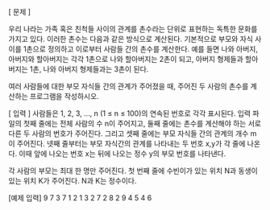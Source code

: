 [ 문제 ]

우리 나라는 가족 혹은 친척들 사이의 관계를 촌수라는 단위로 표현하는 독특한 문화를 가지고 있다. 
이러한 촌수는 다음과 같은 방식으로 계산된다. 
기본적으로 부모와 자식 사이를 1촌으로 정의하고 이로부터 사람들 간의 촌수를 계산한다. 
예를 들면 나와 아버지, 아버지와 할아버지는 각각 1촌으로 나와 할아버지는 2촌이 되고, 
아버지 형제들과 할아버지는 1촌, 나와 아버지 형제들과는 3촌이 된다.

여러 사람들에 대한 부모 자식들 간의 관계가 주어졌을 때, 
주어진 두 사람의 촌수를 계산하는 프로그램을 작성하시오.

[ 입력 ]
사람들은 1, 2, 3, …, n (1 ≤ n ≤ 100)의 연속된 번호로 각각 표시된다. 
입력 파일의 첫째 줄에는 전체 사람의 수 n이 주어지고, 
둘째 줄에는 촌수를 계산해야 하는 서로 다른 두 사람의 번호가 주어진다. 
그리고 셋째 줄에는 부모 자식들 간의 관계의 개수 m이 주어진다. 
넷째 줄부터는 부모 자식간의 관계를 나타내는 두 번호 x,y가 각 줄에 나온다. 
이때 앞에 나오는 번호 x는 뒤에 나오는 정수 y의 부모 번호를 나타낸다.

각 사람의 부모는 최대 한 명만 주어진다.
첫 번째 줄에 수빈이가 있는 위치 N과 동생이 있는 위치 K가 주어진다. N과 K는 정수이다.

[예제 입력]
9
7 3
7
1 2
1 3
2 7
2 8
2 9
4 5
4 6